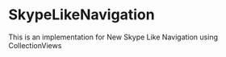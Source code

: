 SkypeLikeNavigation
===================

This is an implementation for New Skype Like Navigation using CollectionViews

